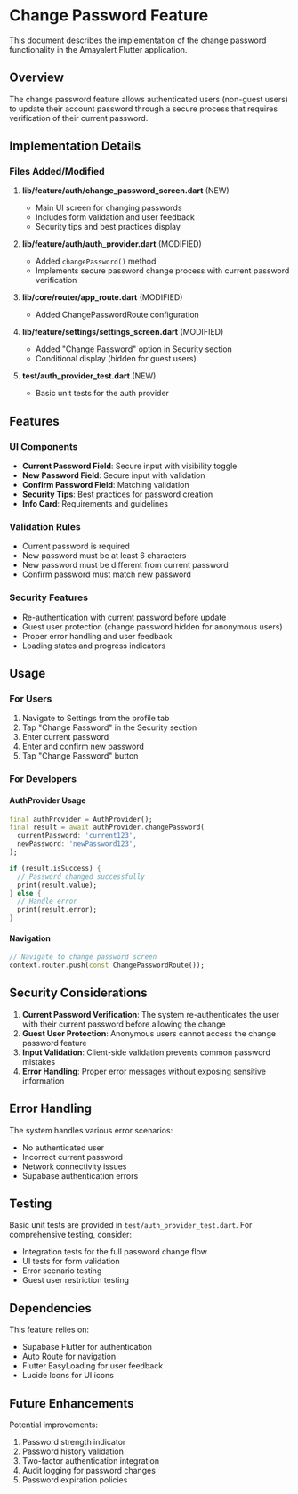 # Change Password Feature

This document describes the implementation of the change password functionality in the Amayalert Flutter application.

## Overview

The change password feature allows authenticated users (non-guest users) to update their account password through a secure process that requires verification of their current password.

## Implementation Details

### Files Added/Modified

1. **lib/feature/auth/change_password_screen.dart** (NEW)

   - Main UI screen for changing passwords
   - Includes form validation and user feedback
   - Security tips and best practices display

2. **lib/feature/auth/auth_provider.dart** (MODIFIED)

   - Added `changePassword()` method
   - Implements secure password change process with current password verification

3. **lib/core/router/app_route.dart** (MODIFIED)

   - Added ChangePasswordRoute configuration

4. **lib/feature/settings/settings_screen.dart** (MODIFIED)

   - Added "Change Password" option in Security section
   - Conditional display (hidden for guest users)

5. **test/auth_provider_test.dart** (NEW)
   - Basic unit tests for the auth provider

## Features

### UI Components

- **Current Password Field**: Secure input with visibility toggle
- **New Password Field**: Secure input with validation
- **Confirm Password Field**: Matching validation
- **Security Tips**: Best practices for password creation
- **Info Card**: Requirements and guidelines

### Validation Rules

- Current password is required
- New password must be at least 6 characters
- New password must be different from current password
- Confirm password must match new password

### Security Features

- Re-authentication with current password before update
- Guest user protection (change password hidden for anonymous users)
- Proper error handling and user feedback
- Loading states and progress indicators

## Usage

### For Users

1. Navigate to Settings from the profile tab
2. Tap "Change Password" in the Security section
3. Enter current password
4. Enter and confirm new password
5. Tap "Change Password" button

### For Developers

#### AuthProvider Usage

```dart
final authProvider = AuthProvider();
final result = await authProvider.changePassword(
  currentPassword: 'current123',
  newPassword: 'newPassword123',
);

if (result.isSuccess) {
  // Password changed successfully
  print(result.value);
} else {
  // Handle error
  print(result.error);
}
```

#### Navigation

```dart
// Navigate to change password screen
context.router.push(const ChangePasswordRoute());
```

## Security Considerations

1. **Current Password Verification**: The system re-authenticates the user with their current password before allowing the change
2. **Guest User Protection**: Anonymous users cannot access the change password feature
3. **Input Validation**: Client-side validation prevents common password mistakes
4. **Error Handling**: Proper error messages without exposing sensitive information

## Error Handling

The system handles various error scenarios:

- No authenticated user
- Incorrect current password
- Network connectivity issues
- Supabase authentication errors

## Testing

Basic unit tests are provided in `test/auth_provider_test.dart`. For comprehensive testing, consider:

- Integration tests for the full password change flow
- UI tests for form validation
- Error scenario testing
- Guest user restriction testing

## Dependencies

This feature relies on:

- Supabase Flutter for authentication
- Auto Route for navigation
- Flutter EasyLoading for user feedback
- Lucide Icons for UI icons

## Future Enhancements

Potential improvements:

1. Password strength indicator
2. Password history validation
3. Two-factor authentication integration
4. Audit logging for password changes
5. Password expiration policies
